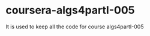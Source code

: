 coursera-algs4partI-005
=======================

It is used to keep all the code for course algs4partI-005
